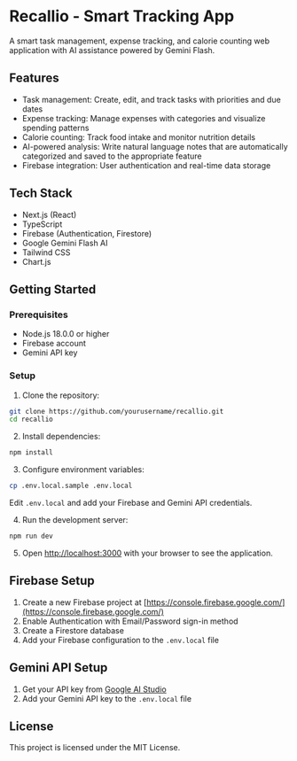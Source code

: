 # Recallio - Smart Tracking App

A smart task management, expense tracking, and calorie counting web application with AI assistance powered by Gemini Flash.

## Features

- Task management: Create, edit, and track tasks with priorities and due dates
- Expense tracking: Manage expenses with categories and visualize spending patterns
- Calorie counting: Track food intake and monitor nutrition details
- AI-powered analysis: Write natural language notes that are automatically categorized and saved to the appropriate feature
- Firebase integration: User authentication and real-time data storage

## Tech Stack

- Next.js (React)
- TypeScript
- Firebase (Authentication, Firestore)
- Google Gemini Flash AI
- Tailwind CSS
- Chart.js

## Getting Started

### Prerequisites

- Node.js 18.0.0 or higher
- Firebase account
- Gemini API key

### Setup

1. Clone the repository:

```bash
git clone https://github.com/yourusername/recallio.git
cd recallio
```

2. Install dependencies:

```bash
npm install
```

3. Configure environment variables:

```bash
cp .env.local.sample .env.local
```

Edit `.env.local` and add your Firebase and Gemini API credentials.

4. Run the development server:

```bash
npm run dev
```

5. Open [http://localhost:3000](http://localhost:3000) with your browser to see the application.

## Firebase Setup

1. Create a new Firebase project at [https://console.firebase.google.com/](https://console.firebase.google.com/)
2. Enable Authentication with Email/Password sign-in method
3. Create a Firestore database
4. Add your Firebase configuration to the `.env.local` file

## Gemini API Setup

1. Get your API key from [Google AI Studio](https://makersuite.google.com/)
2. Add your Gemini API key to the `.env.local` file

## License

This project is licensed under the MIT License.
